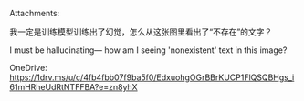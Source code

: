 Attachments:

我一定是训练模型训练出了幻觉，怎么从这张图里看出了“不存在”的文字？

I must be hallucinating— how am I seeing 'nonexistent' text in this image?

OneDrive: https://1drv.ms/u/c/4fb4fbb07f9ba5f0/EdxuohgOGrBBrKUCP1FlQSQBHgs_i61mHRheUdRtNTFFBA?e=zn8yhX
